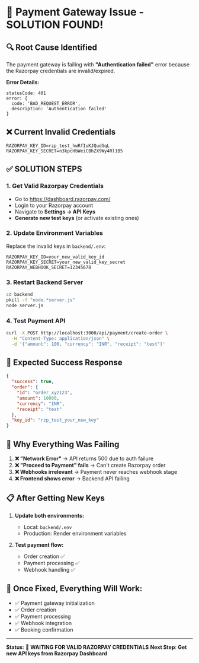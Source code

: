 # 🚨 Payment Gateway Issue - SOLUTION FOUND!

## 🔍 **Root Cause Identified**
The payment gateway is failing with **"Authentication failed"** error because the Razorpay credentials are invalid/expired.

**Error Details:**
```
statusCode: 401
error: { 
  code: 'BAD_REQUEST_ERROR', 
  description: 'Authentication failed' 
}
```

## ❌ **Current Invalid Credentials**
```env
RAZORPAY_KEY_ID=rzp_test_hwRfIuKJQudGqL
RAZORPAY_KEY_SECRET=n3kpcHbWeiCBhZX9Wy4Rl1B5
```

## ✅ **SOLUTION STEPS**

### 1. **Get Valid Razorpay Credentials**
- Go to https://dashboard.razorpay.com/
- Login to your Razorpay account
- Navigate to **Settings → API Keys**
- **Generate new test keys** (or activate existing ones)

### 2. **Update Environment Variables**
Replace the invalid keys in `backend/.env`:
```env
RAZORPAY_KEY_ID=your_new_valid_key_id
RAZORPAY_KEY_SECRET=your_new_valid_key_secret
RAZORPAY_WEBHOOK_SECRET=12345678
```

### 3. **Restart Backend Server**
```bash
cd backend
pkill -f "node.*server.js"
node server.js
```

### 4. **Test Payment API**
```bash
curl -X POST http://localhost:3000/api/payment/create-order \
  -H "Content-Type: application/json" \
  -d '{"amount": 100, "currency": "INR", "receipt": "test"}'
```

## 🎯 **Expected Success Response**
```json
{
  "success": true,
  "order": {
    "id": "order_xyz123",
    "amount": 10000,
    "currency": "INR",
    "receipt": "test"
  },
  "key_id": "rzp_test_your_new_key"
}
```

## 🚫 **Why Everything Was Failing**

1. **❌ "Network Error"** → API returns 500 due to auth failure
2. **❌ "Proceed to Payment" fails** → Can't create Razorpay order
3. **❌ Webhooks irrelevant** → Payment never reaches webhook stage
4. **❌ Frontend shows error** → Backend API failing

## 📋 **After Getting New Keys**

1. **Update both environments:**
   - Local: `backend/.env`
   - Production: Render environment variables

2. **Test payment flow:**
   - Order creation ✅
   - Payment processing ✅
   - Webhook handling ✅

## 🎉 **Once Fixed, Everything Will Work:**
- ✅ Payment gateway initialization
- ✅ Order creation
- ✅ Payment processing  
- ✅ Webhook integration
- ✅ Booking confirmation

---
**Status**: 🔧 **WAITING FOR VALID RAZORPAY CREDENTIALS**
**Next Step**: **Get new API keys from Razorpay Dashboard** 